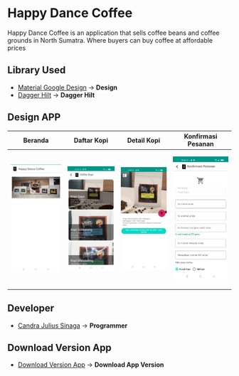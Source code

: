 # Happy Dance Coffee
Happy Dance Coffee is an application that sells coffee beans and coffee grounds in North Sumatra. Where buyers can buy coffee at affordable prices

## Library Used
* [Material Google Design](https://material.io/design) -> **Design**
* [Dagger Hilt](https://developer.android.com/training/dependency-injection/hilt-android?hl=id) -> **Dagger Hilt**

## Design APP
| Beranda | Daftar Kopi | Detail Kopi | Konfirmasi Pesanan |
|--|--|--|--|
| <p align= "center"><img src="https://raw.githubusercontent.com/candrajulius/SpaceCoffeeStartUp/main/icon_telepon_1.jpeg" width="200"></p> | <p align= "center"><img src="https://raw.githubusercontent.com/candrajulius/SpaceCoffeeStartUp/main/icon_telepon_2.jpeg" width="200"></p> | <p align= "center"><img src="https://raw.githubusercontent.com/candrajulius/SpaceCoffeeStartUp/main/icon_telepon_4.jpeg" width="200"></p> | <p align="center"><img src="https://raw.githubusercontent.com/candrajulius/SpaceCoffeeStartUp/main/icon_telepon_5.jpeg" width="200"></p> |

## Developer
* [Candra Julius Sinaga](https://code.cjsflow.com/) -> **Programmer**

## Download Version App
* [Download Version App](https://github.com/candrajulius/SpaceCoffeeStartUp/releases/tag/Ersada_Coffe_App_Version_1) -> **Download App Version**
